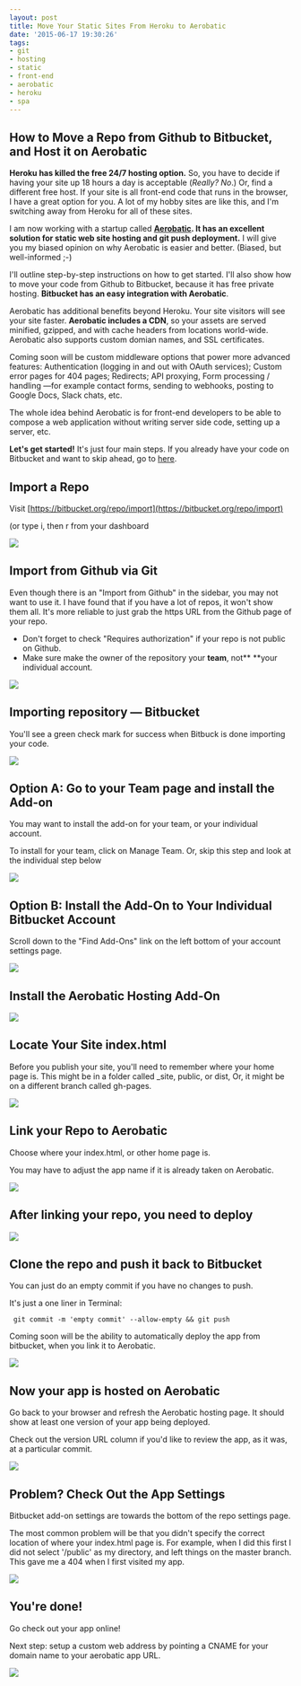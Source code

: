```yaml
---
layout: post
title: Move Your Static Sites From Heroku to Aerobatic
date: '2015-06-17 19:30:26'
tags:
- git
- hosting
- static
- front-end
- aerobatic
- heroku
- spa
---
```



## How to Move a Repo from Github to Bitbucket, and Host it on Aerobatic

**Heroku has killed the free 24/7 hosting option.** So, you have to decide if having your site up 18 hours a day is acceptable (*Really? No*.) Or, find a different free host. If your site is all front-end code that runs in the browser, I have a great option for you. A lot of my hobby sites are like this, and I'm switching away from Heroku for all of these sites.

I am now working with a startup called **[Aerobatic](http://bitbucket.aerobatic.com). It has an excellent solution for static web site hosting and git push  deployment.** I will give you my biased opinion on why Aerobatic is easier and better. (Biased, but well-informed ;-) 

I'll outline step-by-step instructions on how to get started. I'll also show how to move your code from Github to Bitbucket, because it has free private hosting. **Bitbucket has an easy integration with Aerobatic**.

Aerobatic has additional benefits beyond Heroku. Your site visitors will see your site faster. **Aerobatic includes a CDN**, so your assets are served minified, gzipped, and with cache headers from locations world-wide. Aerobatic also supports custom domian names, and SSL certificates. 

Coming soon will be custom middleware options that power more advanced features: Authentication (logging in and out with OAuth services); Custom error pages for 404 pages; Redirects; API proxying, Form processing / handling —for example contact forms, sending to webhooks, posting to Google Docs, Slack chats, etc.

The whole idea behind Aerobatic is for front-end developers to be able to compose a web application without writing server side code, setting up a server, etc.

**Let's get started!** It's just four main steps. If you already have your code on Bitbucket and want to skip ahead, go to [here](#install).





## Import a Repo

Visit [https://bitbucket.org/repo/import](https://bitbucket.org/repo/import)

(or type i, then r from your dashboard

![][1]

[1]: http://media.screensteps.me/sw/n7z7vh/import-a-repo.png?1434568984

## Import from Github via Git

Even though there is an "Import from Github" in the sidebar, you may not want to use it. I have found that if you have a lot of repos, it won't show them all. It's more reliable to just grab the https URL from the Github page of your repo. 

* Don't forget to check "Requires authorization" if your repo is not public on Github.
* Make sure make the owner of the repository your **team**, not** **your individual account.



![][2]

[2]: http://media.screensteps.me/sw/n7z7vh/import-from-github-via-git.png?1434568986

## Importing repository — Bitbucket

You'll see a green check mark for success when Bitbuck is done importing your code.

![][3]

[3]: http://media.screensteps.me/sw/n7z7vh/importing-repository--mdash--bitbucket.png?1434568987

## Option A: Go to your Team page and install the Add-on

You may want to install the add-on for your team, or your individual account. 

To install for your team, click on Manage Team. Or, skip this step and look at the individual step below



![][4]

[4]: http://media.screensteps.me/sw/n7z7vh/option-a--go-to-your-team-page-and-install-the-add-on.png?1434568989

## Option B: Install the Add-On to Your Individual Bitbucket Account

Scroll down to the "Find Add-Ons" link on the left bottom of your account settings page.

![][5]

[5]: http://media.screensteps.me/sw/n7z7vh/option-b--install-the-add-on-to-your-individual-bitbucket-account.png?1434568990

## Install the Aerobatic Hosting Add-On



![][6]

[6]: http://media.screensteps.me/sw/n7z7vh/install-the-aerobatic-hosting-add-on.png?1434568991

## Locate Your Site index.html

Before you publish your site, you'll need to remember where your home page is. This might be in a folder called _site, public, or dist, Or, it might be on a different branch called gh-pages.

![][7]

[7]: http://media.screensteps.me/sw/n7z7vh/locate-your-site-indexhtml.png?1434568993

## Link your Repo to Aerobatic

Choose where your index.html, or other home page is.

You may have to adjust the app name if it is already taken on Aerobatic.

![][8]

[8]: http://media.screensteps.me/sw/n7z7vh/link-your-repo-to-aerobatic.png?1434568994

## After linking your repo, you need to deploy

![][9]

[9]: http://media.screensteps.me/sw/n7z7vh/after-linking-your-repo--you-need-to-deploy.png?1434568995

## Clone the repo and push it back to Bitbucket

You can just do an empty commit if you have no changes to push.

It's just a one liner in Terminal: 

     git commit -m 'empty commit' --allow-empty && git push

Coming soon will be the ability to automatically deploy the app from bitbucket, when you link it to Aerobatic.

![][10]

[10]: http://media.screensteps.me/sw/n7z7vh/clone-the-repo-and-push-it-back-to-bitbucket.png?1434568996

## Now your app is hosted on Aerobatic

Go back to your browser and refresh the Aerobatic hosting page. It should show at least one version of your app being deployed.

Check out the version URL column if you'd like to review the app, as it was, at a particular commit.

![][11]

[11]: http://media.screensteps.me/sw/n7z7vh/now-your-app-is-hosted-on-aerobatic.png?1434568997

## Problem? Check Out the App Settings

Bitbucket add-on settings are towards the bottom of the repo settings page.

The most common problem will be that you didn't specify the correct location of where your index.html page is. For example, when I did this first I did not select '/public' as my directory, and left things on the master branch. This gave me a 404 when I first visited my app.

![][12]

[12]: http://media.screensteps.me/sw/n7z7vh/problem--check-out-the-app-settings.png?1434568999

## You're done!

Go check out your app online!

Next step: setup a custom web address by pointing a CNAME for your domain name to your aerobatic app URL.

![][13]

[13]: http://media.screensteps.me/sw/n7z7vh/you-re-done-.gif?1434569006